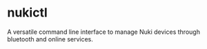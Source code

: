 # nukictl

A versatile command line interface to manage Nuki devices through bluetooth and online services.
